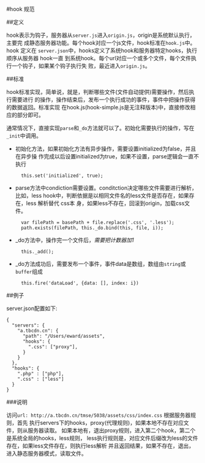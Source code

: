 #hook 规范

##定义

hook表示为钩子，服务器从`server.js`进入`origin.js`，origin是系统默认执行，主要完
成静态服务器功能。每个hook对应一个js文件，hook标准在`hook.js`中。hook 定义在
`server.json`中，hooks定义了系统hook和服务器特定hooks，执行顺序从服务器 hook一直
到系统hook。每个url对应一个或多个文件，每个文件执行一个钩子，如果某个钩子执行失
败，最近进入`origin.js`。

##标准

hook标准实现，简单说，就是，判断哪些文件(文件自动提供)需要操作，然后执行需要进行
的操作，操作结束后，发布一个执行成功的事件，事件中把操作获得的数据返回。标准实现
在hook.js(hook-simple.js是无注释版本)中，直接修改相应的部分即可。

通常情况下，直接实现`parse`和`_do`方法就可以了。初始化需要执行的操作，写在
`_init`中调用。

- 初始化方法，如果初始化方法有异步操作，需要设置initialized为false，并且在异步操
作完成以后设置initialized为true，如果不设置，parse逻辑会一直不执行

		this.set('initialized', true); 

- parse方法中condiction需要设置。conditction决定哪些文件需要进行解析，比如，less
hook中，判断依据是以相同文件名的less文件是否存在，如果存在，less 解析替代 css本
身，如果less不存在，回滚到origin，加载css文件。

		var filePath = basePath + file.replace('.css', '.less');
		path.exists(filePath, this._do.bind(this, file, i));

- _do方法中，操作完一个文件后，*需要把计数器加1*
		
		this._add();

- _do方法成功后，需要发布一个事件，事件data是数组，数组由`string`或`buffer`组成

		this.fire('dataLoad', {data: [], index: i})

##例子

server.json配置如下:

    {
      "servers": {
        "a.tbcdn.cn": {
          "path": "/Users/eward/assets",
          "hooks": {
            ".css": ["proxy"], 
          }
        }
      },
      "hooks": {
        ".php" : ["php"],
        ".css" : ["less"]
      }
    }

###说明

访问`url: http://a.tbcdn.cn/tmse/5038/assets/css/index.css` 根据服务器规则，首先
执行servers下的hooks，proxy(代理规则)，如果本地不存在对应文件，则从服务器读取。
如果本地有，退出proxy规则，进入第二个hook，第二个是系统全局的hooks，less规则，
less执行规则是，对应文件后缀改为less的文件存在，如果less文件存在，则执行less解析
并且返回结果，如果不存在，退出，进入静态服务器模式，读取文件。
